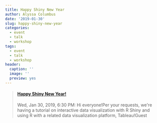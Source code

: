 ```yaml
---
title: Happy Shiny New Year
author: Alyssa Columbus
date: '2019-01-30'
slug: happy-shiny-new-year
categories:
  - event
  - talk
  - workshop
tags:
  - event
  - talk
  - workshop
header:
  caption: ''
  image: ''
  preview: yes
---
```


<blockquote class="embedly-card"><h4><a href="https://www.meetup.com/rladies-irvine/events/257294581/">Happy Shiny New Year!</a></h4><p>Wed, Jan 30, 2019, 6:30 PM: Hi everyone!Per your requests, we're having a tutorial on interactive data visualization with R Shiny and using R with a related data visualization platform, Tableau!Guest</p></blockquote>
<script async src="//cdn.embedly.com/widgets/platform.js" charset="UTF-8"></script>